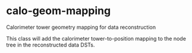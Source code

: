# calo-geom-mapping
Calorimeter tower geometry mapping for data reconstruction

This class will add the calorimeter tower-to-position mapping to the node tree in the reconstructed data DSTs.
